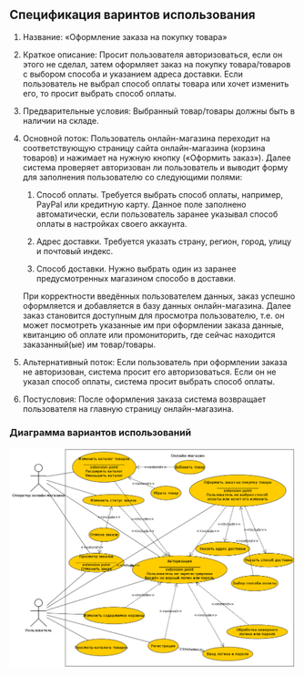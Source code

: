 ## Спецификация варинтов использования

1. Название: «Оформление заказа на покупку товара»

2. Краткое описание: Просит пользователя авторизоваться, если он этого не сделал, затем оформляет заказ на покупку товара/товаров с выбором способа и указанием адреса доставки. Если пользователь не выбрал способ оплаты товара или хочет изменить его, то просит выбрать способ оплаты. 

3. Предварительные условия: Выбранный товар/товары должны быть в наличии на складе.

4. Основной поток: Пользователь онлайн-магазина переходит на соответствующую страницу сайта онлайн-магазина (корзина товаров) и нажимает на нужную кнопку («Оформить заказ»). Далее система проверяет авторизован ли пользователь и выводит форму для заполнения пользователю со следующими полями: 

    1. Способ оплаты. Требуется выбрать способ оплаты, например, PayPal или кредитную карту. Данное поле заполнено автоматически, если пользователь заранее указывал способ оплаты в настройках своего аккаунта.

    2. Адрес доставки. Требуется указать страну, регион, город, улицу и почтовый индекс.

    3. Способ доставки. Нужно выбрать один из заранее предусмотренных магазином способо	в доставки.
   
   При корректности введённых пользователем данных, заказ успешно оформляется и добавляется в базу данных онлайн-магазина. Далее заказ становится доступным для просмотра пользователю, т.е. он может посмотреть указанные им при оформлении заказа данные, квитанцию об оплате или промониторить, где сейчас находится заказанный(ые) им товар/товары.

5. Альтернативный поток: Если пользователь при оформлении заказа не авторизован, система просит его авторизоваться. Если он не указал способ оплаты, система просит выбрать способ оплаты.

6. Постусловия: После оформления заказа система возвращает пользователя на главную страницу онлайн-магазина.


### Диаграмма  вариантов использований

![Диаграмма вариантов использования](Диаграмма.png)

